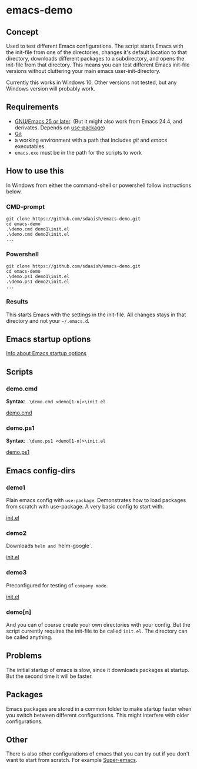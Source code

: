 # emacs-demo
## Concept
Used to test different Emacs configurations.
The script starts Emacs with the init-file from one of the directories, changes it's default location to that directory, downloads different packages to a subdirectory, and opens the init-file from that directory. This means you can test different Emacs init-file versions without cluttering your main emacs user-init-directory.

Currently this works in Windows 10. Other versions not tested, but any Windows version will probably work.
## Requirements
- [GNU/Emacs 25 or later](https://www.gnu.org/software/emacs/). (But it might also work from Emacs 24.4, and derivates. Depends on [use-package](https://github.com/jwiegley/use-package))
- [Git](https://git-scm.com/)
- a working environment with a path that includes _git_ and _emacs_ executables.
- `emacs.exe` must be in the path for the scripts to work

## How to use this
In Windows from either the command-shell or powershell follow instructions below.
### CMD-prompt
```
git clone https://github.com/sdaaish/emacs-demo.git
cd emacs-demo
.\demo.cmd demo1\init.el
.\demo.cmd demo2\init.el
...
```
### Powershell
```
git clone https://github.com/sdaaish/emacs-demo.git
cd emacs-demo
.\demo.ps1 demo1\init.el
.\demo.ps1 demo2\init.el
...
```
### Results
This starts Emacs with the settings in the init-file. All changes stays in that directory and not your `~/.emacs.d`.

## Emacs startup options
[Info about Emacs startup options](./emacs-startup-opts.md)

## Scripts
### demo.cmd
**Syntax**: `.\demo.cmd <demo[1-n]>\init.el`

[demo.cmd](./demo.cmd)

### demo.ps1
**Syntax**: `.\demo.ps1 <demo[1-n]>\init.el`

[demo.ps1](./demo.ps1)

## Emacs config-dirs
### demo1
Plain emacs config with `use-package`. Demonstrates how to load packages from scratch with use-package.
A very basic config to start with.

[init.el](./demo1/init.el)

### demo2
Downloads `helm and `helm-google`.

[init.el](./demo2/init.el)

### demo3
Preconfigured for testing of `company mode`.

[init.el](./demo3/init.el)

### demo[n]
And you can of course create your own directories with your config. But the script currently requires the init-file to be called `init.el`. The directory can be called anything.

## Problems
The initial startup of emacs is slow, since it downloads packages at startup. But the second time it will be faster.

## Packages
Emacs packages are stored in a common folder to make startup faster when you switch between different configurations. This might interfere with older configurations.

## Other
There is also other configurations of emacs that you can try out if you don't want to start from scratch. For example [Super-emacs](https://github.com/myTerminal/super-emacs).
